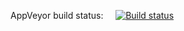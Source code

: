 AppVeyor build status: &nbsp;&nbsp;&nbsp;&nbsp;[![Build status](https://ci.appveyor.com/api/projects/status/4q6cvsd7pbdkm0fx?svg=true)](https://ci.appveyor.com/project/albonigrum/netologyaqaht1-2-1-2)
